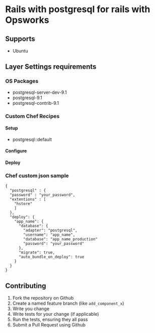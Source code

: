 Rails with postgresql for rails with Opsworks
===================

Supports
-----------

- Ubuntu

Layer Settings requirements
------------

### OS Packages

- postgresql-server-dev-9.1
- postgresql-9.1
- postgresql-contrib-9.1

### Custom Chef Recipes

#### Setup
- postgresql::default

#### Configure

#### Deploy


### Chef custom json sample


```
{
  "postgresql" : {
  "password" : "your_password",
  "extentions" : [
    "hstore"
    ]
  },
  "deploy": {
    "app_name": {
      "database": {
        "adapter": "postgresql",
        "username": "app_name",
        "database": "app_name_production"
        "password": "your_password"
      },
      "migrate": true,
      "auto_bundle_on_deploy": true
    }
  }
}
```



Contributing
------------

1. Fork the repository on Github
2. Create a named feature branch (like `add_component_x`)
3. Write you change
4. Write tests for your change (if applicable)
5. Run the tests, ensuring they all pass
6. Submit a Pull Request using Github
